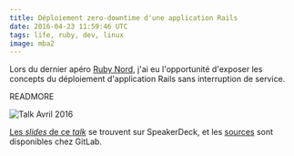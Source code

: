 ```yaml
---
title: Déploiement zero-downtime d'une application Rails
date: 2016-04-23 11:59:46 UTC
tags: life, ruby, dev, linux
image: mba2
---
```

Lors du dernier apéro [Ruby Nord](http://ruby-nord.org), j'ai eu l'opportunité d'exposer les concepts du déploiement d'application Rails sans interruption de service.

READMORE

![Talk Avril 2016](/img/posts/talk_avril_2016.jpg)

[Les _slides_ de ce _talk_](https://speakerdeck.com/bobmaerten/deploiment-dune-application-rails-sans-interruption-de-service) se trouvent sur SpeakerDeck, et les [sources](https://gitlab.com/bobmaerten/presentation-zdd) sont disponibles chez GitLab.
